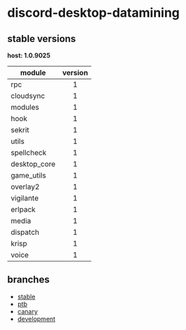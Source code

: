# discord-desktop-datamining

## stable versions

**host: 1.0.9025**

| module | version |
| ------ | :-----: |
| rpc | 1 |
| cloudsync | 1 |
| modules | 1 |
| hook | 1 |
| sekrit | 1 |
| utils | 1 |
| spellcheck | 1 |
| desktop_core | 1 |
| game_utils | 1 |
| overlay2 | 1 |
| vigilante | 1 |
| erlpack | 1 |
| media | 1 |
| dispatch | 1 |
| krisp | 1 |
| voice | 1 |

## branches

- [stable](https://github.com/OpenAsar/discord-desktop-datamining/tree/stable)
- [ptb](https://github.com/OpenAsar/discord-desktop-datamining/tree/ptb)
- [canary](https://github.com/OpenAsar/discord-desktop-datamining/tree/canary)
- [development](https://github.com/OpenAsar/discord-desktop-datamining/tree/development)
